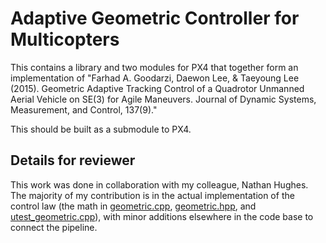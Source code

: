 # Adaptive Geometric Controller for Multicopters

This contains a library and two modules for PX4 that together form an implementation of "Farhad A. Goodarzi, Daewon Lee, & Taeyoung Lee (2015). Geometric Adaptive Tracking Control of a Quadrotor Unmanned Aerial Vehicle on SE(3) for Agile Maneuvers. Journal of Dynamic Systems, Measurement, and Control, 137(9)."

This should be built as a submodule to PX4.

## Details for reviewer
This work was done in collaboration with my colleague, Nathan Hughes. The majority of my contribution is in the actual implementation of the control law (the math in [geometric.cpp](https://github.com/subella/CodeSamples/blob/main/AdaptiveQuadrotorController/mc_adaptive_control/controller_utilities/src/geometric_controller.cpp), [geometric.hpp](https://github.com/subella/CodeSamples/blob/main/AdaptiveQuadrotorController/mc_adaptive_control/controller_utilities/include/mc_adaptive_control_utils/geometric_controller.hpp), and [utest_geometric.cpp](https://github.com/subella/CodeSamples/blob/main/AdaptiveQuadrotorController/mc_adaptive_control/controller_utilities/test/utest_geometric.cpp)), with minor additions elsewhere in the code base to connect the pipeline.

